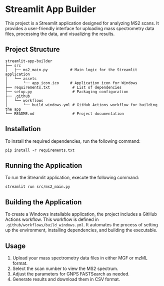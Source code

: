# Streamlit App Builder

This project is a Streamlit application designed for analyzing MS2 scans. It provides a user-friendly interface for uploading mass spectrometry data files, processing the data, and visualizing the results.

## Project Structure

```
streamlit-app-builder
├── src
│   ├── ms2_main.py          # Main logic for the Streamlit application
│   └── assets
│       └── app_icon.ico     # Application icon for Windows
├── requirements.txt          # List of dependencies
├── setup.py                  # Packaging configuration
├── .github
│   └── workflows
│       └── build_windows.yml # GitHub Actions workflow for building the app
└── README.md                 # Project documentation
```

## Installation

To install the required dependencies, run the following command:

```
pip install -r requirements.txt
```

## Running the Application

To run the Streamlit application, execute the following command:

```
streamlit run src/ms2_main.py
```

## Building the Application

To create a Windows installable application, the project includes a GitHub Actions workflow. This workflow is defined in `.github/workflows/build_windows.yml`. It automates the process of setting up the environment, installing dependencies, and building the executable.

## Usage

1. Upload your mass spectrometry data files in either MGF or mzML format.
2. Select the scan number to view the MS2 spectrum.
3. Adjust the parameters for GNPS FASTSearch as needed.
4. Generate results and download them in CSV format.


